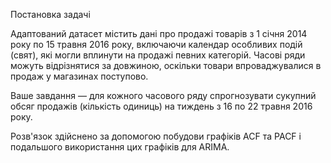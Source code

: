 Постановка задачі

Адаптований датасет містить дані про продажі товарів з 1 січня 2014 року по 15 травня 2016 року, включаючи календар особливих подій (свят), 
які могли вплинути на продажі певних категорій. Часові ряди можуть відрізнятися за довжиною, оскільки товари впроваджувалися в продаж у магазинах поступово.

Ваше завдання — для кожного часового ряду спрогнозувати сукупний обсяг продажів (кількість одиниць) на тиждень з 16 по 22 травня 2016 року.

Розв'язок здійснено за допомогою побудови графіків ACF та PACF і подальшого використання цих графіків для ARIMA.

